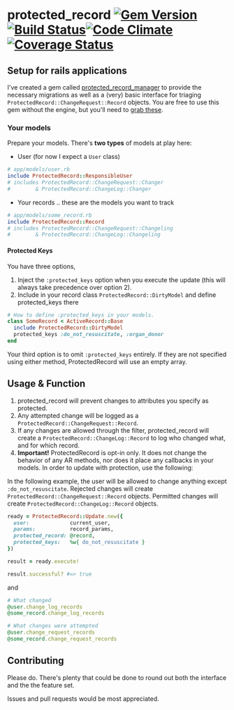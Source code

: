 # protected_record [![Gem Version](https://badge.fury.io/rb/protected_record.png)](http://badge.fury.io/rb/protected_record)[![Build Status](https://travis-ci.org/rthbound/protected_record.png?branch=master)](https://travis-ci.org/rthbound/protected_record)[![Code Climate](https://codeclimate.com/github/rthbound/protected_record.png)](https://codeclimate.com/github/rthbound/protected_record)[![Coverage Status](https://coveralls.io/repos/github/rthbound/protected_record/badge.svg?branch=master)](https://coveralls.io/github/rthbound/protected_record?branch=master)

## Setup for rails applications

I've created a gem called [protected_record_manager](https://github.com/rthbound/protected_record_manager)
to provide the necessary migrations as well as a (very) basic interface
for triaging `ProtectedRecord::ChangeRequest::Record` objects.
You are free to use this gem without the engine, but you'll need to
[grab these](https://github.com/rthbound/protected_record_manager/tree/master/db/migrate).

### Your models

Prepare your models.
There's **two types** of models at play here:

* User (for now I expect a `User` class)

```ruby
# app/models/user.rb
include ProtectedRecord::ResponsibleUser
# includes ProtectedRecord::ChangeRequest::Changer
#        & ProtectedRecord::ChangeLog::Changer
```
* Your records .. these are the models you want to track

```ruby
# app/models/some_record.rb
include ProtectedRecord::Record
# includes ProtectedRecord::ChangeRequest::Changeling
#        & ProtectedRecord::ChangeLog::Changeling
```

#### Protected Keys

You have three options,

1. Inject the `:protected_keys` option when you execute the update
(this will always take precedence over option 2).
2. Include in your record class `ProtectedRecord::DirtyModel`
and define protected_keys there

```ruby
# How to define :protected_keys in your models.
class SomeRecord < ActiveRecord::Base
  include ProtectedRecord::DirtyModel
  protected_keys :do_not_resuscitate, :organ_donor
end
```

Your third option is to omit `:protected_keys` entirely.
If they are not specified using either method, ProtectedRecord will use an empty array.

## Usage & Function

1. protected_record will prevent changes to attributes you specify as protected.
2. Any attempted change will be logged as a
   `ProtectedRecord::ChangeRequest::Record`.
3. If any changes are allowed through the filter, protected_record
   will create a `ProtectedRecord::ChangeLog::Record` to log who changed what,
   and for which record.
4. **Important!** ProtectedRecord is opt-in only. It does not change the
   behavior of any AR methods, nor does it place any callbacks in your models.
   In order to update with protection, use the following:

In the following example, the user will be allowed to change anything
except `:do_not_resuscitate`. Rejected changes will create
`ProtectedRecord::ChangeRequest::Record` objects. Permitted changes
will create `ProtectedRecord::ChangeLog::Record` objects.

```ruby
ready = ProtectedRecord::Update.new({
  user:             current_user,
  params:           record_params,
  protected_record: @record,
  protected_keys:   %w{ do_not_resuscitate }
})

result = ready.execute!

result.successful? #=> true
```

and

```ruby
# What changed
@user.change_log_records
@some_record.change_log_records

# What changes were attempted
@user.change_request_records
@some_record.change_request_records
```

## Contributing

Please do. There's plenty that could be done to round out both the interface
and the the feature set.

Issues and pull requests would be most appreciated.
